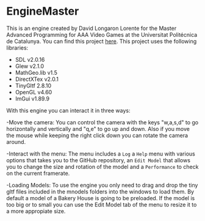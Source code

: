 # EngineMaster
This is an engine created by David Longaron Lorente for the Master Advanced Programming for AAA Video Games at the Universitat Politécnica de Catalunya.
You can find this project [here]([https://www.youtube.com/watch?v=5L3fkxHlPSs](https://github.com/MrDfu/EngineMaster)). 
This project uses the following libraries:

- SDL v2.0.16
- Glew v2.1.0
- MathGeo.lib v1.5
- DirectXTex v2.0.1
- TinyGltf 2.8.10
- OpenGL v4.60
- ImGui v1.89.9


With this engine you can interact it in three ways:

-Move the camera:
You can control the camera with the keys "w,a,s,d" to go horizontally and vertically and "q,e" to go up and down. Also if you move the mouse while keeping the right click down you can rotate the camera around.

-Interact with the menu:
The menu includes a `Log` a `Help` menu with various options that takes you to the GitHub repository, an `Edit Model` that allows you to change the size and rotation of the model and a `Performance` to check on the current framerate.

-Loading Models:
To use the engine you only need to drag and drop the tiny gltf files included in the mnodels folders into the windows to load them. By default a model of a Bakery House is going to be preloaded.
If the model is too big or to small you can use the Edit Model tab of the menu to resize it to a more appropiate size.

